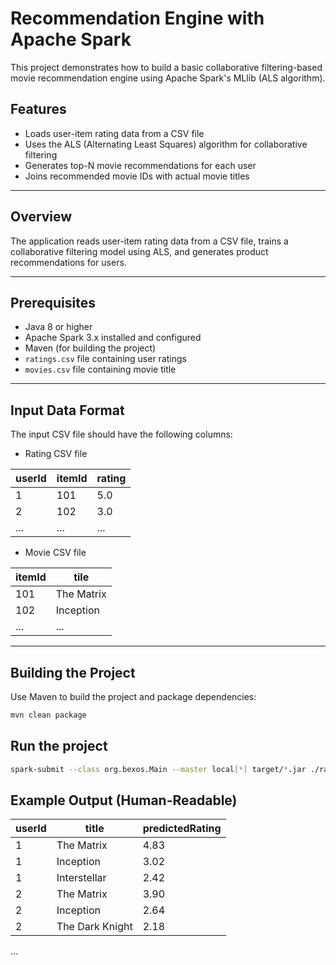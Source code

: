 # Recommendation Engine with Apache Spark
This project demonstrates how to build a basic collaborative filtering-based movie recommendation engine using Apache Spark's MLlib (ALS algorithm).

## Features
- Loads user-item rating data from a CSV file
- Uses the ALS (Alternating Least Squares) algorithm for collaborative filtering
- Generates top-N movie recommendations for each user
- Joins recommended movie IDs with actual movie titles
---

## Overview

The application reads user-item rating data from a CSV file, trains a collaborative filtering model using ALS, and generates product recommendations for users.

---

## Prerequisites

- Java 8 or higher
- Apache Spark 3.x installed and configured
- Maven (for building the project)
- `ratings.csv` file containing user ratings
- `movies.csv` file containing movie title

---

## Input Data Format

The input CSV file should have the following columns:
- Rating CSV file

| userId | itemId | rating |
|--------|--------|--------|
| 1      | 101    | 5.0    |
| 2      | 102    | 3.0    |
| ...    | ...    | ...    |

- Movie CSV file

| itemId | tile       |
|--------|------------|
| 101    | The Matrix |
| 102    | Inception  |
| ...    | ...        |

---

## Building the Project

Use Maven to build the project and package dependencies:

```bash
mvn clean package
```

## Run the project
```bash
spark-submit --class org.bexos.Main --master local[*] target/*.jar ./ratings.csv ./movies.csv
```

## Example Output (Human-Readable)
| userId | title           | predictedRating |
|--------|-----------------|-----------------|
| 1      | The Matrix      | 4.83            |
| 1      | Inception       | 3.02            |
| 1      | Interstellar    | 2.42            |
| 2      | The Matrix      | 3.90            |
| 2      | Inception       | 2.64            |
| 2      | The Dark Knight | 2.18            |
...
